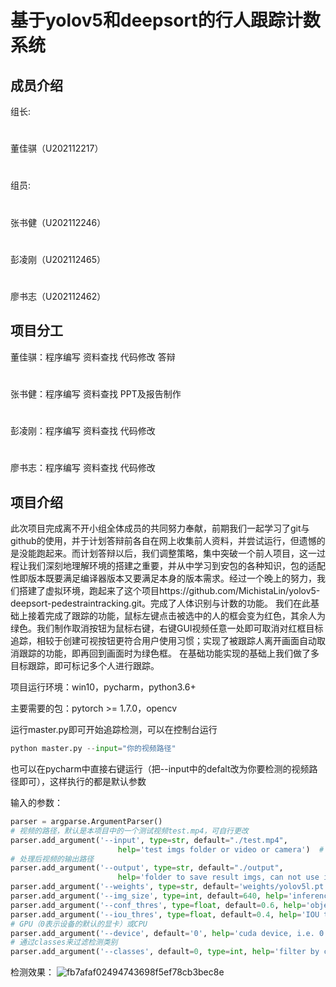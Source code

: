# 基于yolov5和deepsort的行人跟踪计数系统
## 成员介绍
组长:
#
董佳骐（U202112217）
#
组员:
#
张书健（U202112246）
#
彭凌刚（U202112465）
#
廖书志（U202112462）
     
## 项目分工
董佳骐：程序编写        资料查找        代码修改        答辩
#
张书健：程序编写        资料查找        PPT及报告制作  
#
彭凌刚：程序编写        资料查找        代码修改
#
廖书志：程序编写        资料查找        代码修改
      
   
           

## 项目介绍
此次项目完成离不开小组全体成员的共同努力奉献，前期我们一起学习了git与github的使用，并于计划答辩前各自在网上收集前人资料，并尝试运行，但遗憾的是没能跑起来。而计划答辩以后，我们调整策略，集中突破一个前人项目，这一过程让我们深刻地理解环境的搭建之重要，并从中学习到安包的各种知识，包的适配性即版本既要满足编译器版本又要满足本身的版本需求。经过一个晚上的努力，我们搭建了虚拟环境，跑起来了这个项目https://github.com/MichistaLin/yolov5-deepsort-pedestraintracking.git。完成了人体识别与计数的功能。
我们在此基础上接着完成了跟踪的功能，鼠标左键点击被选中的人的框会变为红色，其余人为绿色。我们制作取消按钮为鼠标右键，右键GUI视频任意一处即可取消对红框目标追踪，相较于创建可视按钮更符合用户使用习惯；实现了被跟踪人离开画面自动取消跟踪的功能，即再回到画面时为绿色框。
在基础功能实现的基础上我们做了多目标跟踪，即可标记多个人进行跟踪。
       

项目运行环境：win10，pycharm，python3.6+

主要需要的包：pytorch >= 1.7.0，opencv

运行master.py即可开始追踪检测，可以在控制台运行

```python
python master.py --input="你的视频路径"
```

也可以在pycharm中直接右键运行（把--input中的defalt改为你要检测的视频路径即可），这样执行的都是默认参数

输入的参数：

```python
parser = argparse.ArgumentParser()
# 视频的路径，默认是本项目中的一个测试视频test.mp4，可自行更改
parser.add_argument('--input', type=str, default="./test.mp4",
                        help='test imgs folder or video or camera')  # 输入'0'表示调用电脑默认摄像头
# 处理后视频的输出路径
parser.add_argument('--output', type=str, default="./output",
                        help='folder to save result imgs, can not use input folder')
parser.add_argument('--weights', type=str, default='weights/yolov5l.pt', help='model.pt path(s)')
parser.add_argument('--img_size', type=int, default=640, help='inference size (pixels)')
parser.add_argument('--conf_thres', type=float, default=0.6, help='object confidence threshold')
parser.add_argument('--iou_thres', type=float, default=0.4, help='IOU threshold for NMS')
# GPU（0表示设备的默认的显卡）或CPU
parser.add_argument('--device', default='0', help='cuda device, i.e. 0 or 0,1,2,3 or cpu')
# 通过classes来过滤检测类别
parser.add_argument('--classes', default=0, type=int, help='filter by class: --class 0, or --class 0 2 3')  

```



检测效果：
![fb7afaf02494743698f5ef78cb3bec8e](https://github.com/ArthasLiao/Big_Project/assets/131543989/6a8388b6-9597-499d-852d-7d335a25302b)

